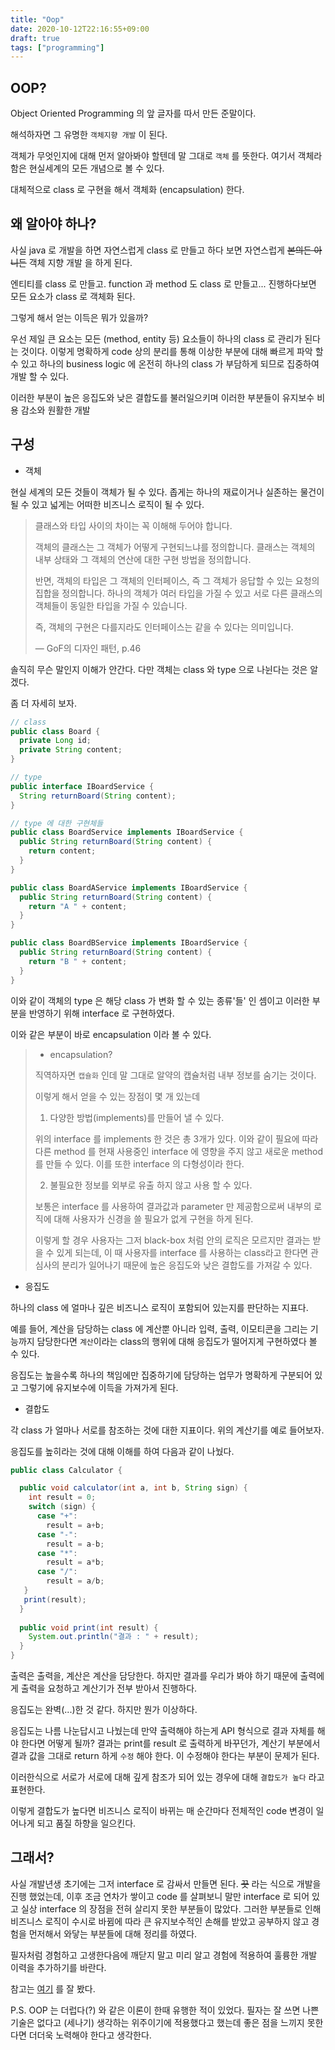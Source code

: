 ```yaml
---
title: "Oop"
date: 2020-10-12T22:16:55+09:00
draft: true
tags: ["programming"]
---
```


## OOP?

Object Oriented Programming 의 앞 글자를 따서 만든 준말이다.

해석하자면 그 유명한 `객체지향 개발` 이 된다.

객체가 무엇인지에 대해 먼저 알아봐야 할텐데 말 그대로 `객체` 를 뜻한다. 여기서 객체라 함은 현실세계의 모든 개념으로 볼 수 있다.

대체적으로 class 로 구현을 해서 객체화 (encapsulation) 한다.

## 왜 알아야 하나?

사실 java 로 개발을 하면 자연스럽게 class 로 만들고 하다 보면 자연스럽게 ~~본의든 아니든~~ 객체 지향 개발 을 하게 된다.

엔티티를 class 로 만들고. function 과 method 도 class 로 만들고... 진행하다보면 모든 요소가 class 로 객체화 된다.

그렇게 해서 얻는 이득은 뭐가 있을까?

우선 제일 큰 요소는 모든 (method, entity 등) 요소들이 하나의 class 로 관리가 된다는 것이다. 이렇게 명확하게 code 상의 분리를 통해
이상한 부분에 대해 빠르게 파악 할 수 있고 하나의 business logic 에 온전히 하나의 class 가 부담하게 되므로 집중하여 개발 할 수 있다.

이러한 부분이 높은 응집도와 낮은 결합도를 불러일으키며 이러한 부분들이 유지보수 비용 감소와 원활한 개발 

## 구성

- 객체

현실 세계의 모든 것들이 객체가 될 수 있다. 좁게는 하나의 재료이거나 실존하는 물건이 될 수 있고 넓게는 어떠한 비즈니스 로직이 될 수 있다.

>클래스와 타입 사이의 차이는 꼭 이해해 두어야 합니다. 
>
>객체의 클래스는 그 객체가 어떻게 구현되느냐를 정의합니다. 
>클래스는 객체의 내부 상태와 그 객체의 연산에 대한 구현 방법을 정의합니다. 
>
>반면, 객체의 타입은 그 객체의 인터페이스, 즉 그 객체가 응답할 수 있는 요청의 집합을 정의합니다. 
>하나의 객체가 여러 타입을 가질 수 있고 서로 다른 클래스의 객체들이 동일한 타입을 가질 수 있습니다. 
>
>즉, 객체의 구현은 다를지라도 인터페이스는 같을 수 있다는 의미입니다.
>
> — GoF의 디자인 패턴, p.46

솔직히 무슨 말인지 이해가 안간다. 다만 객체는 class 와 type 으로 나뉜다는 것은 알겠다.

좀 더 자세히 보자.

```java
// class
public class Board {
  private Long id;
  private String content;
}

// type
public interface IBoardService {
  String returnBoard(String content);
}

// type 에 대한 구현체들
public class BoardService implements IBoardService {
  public String returnBoard(String content) {
    return content;
  }
}

public class BoardAService implements IBoardService {
  public String returnBoard(String content) {
    return "A " + content;
  }
}

public class BoardBService implements IBoardService {
  public String returnBoard(String content) {
    return "B " + content;
  }
}
```

이와 같이 객체의 type 은 해당 class 가 변화 할 수 있는 종류'들' 인 셈이고 이러한 부분을 반영하기 위해 interface 로 구현하였다.

이와 같은 부분이 바로 encapsulation 이라 볼 수 있다.

> - encapsulation?
>
>직역하자면 `캡슐화` 인데 말 그대로 알약의 캡슐처럼 내부 정보를 숨기는 것이다.
>
>이렇게 해서 얻을 수 있는 장점이 몇 개 있는데
>
>1. 다양한 방법(implements)를 만들어 낼 수 있다.
>
>위의 interface 를 implements 한 것은 총 3개가 있다. 이와 같이 필요에 따라 다른 method 를 현재 사용중인 interface 에
>영향을 주지 않고 새로운 method 를 만들 수 있다. 이를 또한 interface 의 다형성이라 한다.
>
>2. 불필요한 정보를 외부로 유출 하지 않고 사용 할 수 있다.
>
>보통은 interface 를 사용하여 결과값과 parameter 만 제공함으로써 내부의 로직에 대해 사용자가 신경을 쓸 필요가 없게 구현을 하게 된다.
>
>이렇게 할 경우 사용자는 그저 black-box 처럼 안의 로직은 모르지만 결과는 받을 수 있게 되는데, 이 때 사용자를 interface 를 사용하는 class라고 한다면
>관심사의 분리가 일어나기 때문에 높은 응집도와 낮은 결합도를 가져갈 수 있다.

- 응집도

하나의 class 에 얼마나 깊은 비즈니스 로직이 포함되어 있는지를 판단하는 지표다.

예를 들어, 계산을 담당하는 class 에 계산뿐 아니라 입력, 출력, 이모티콘을 그리는 기능까지 담당한다면 `계산`이라는 class의 행위에 대해
응집도가 떨어지게 구현하였다 볼 수 있다.

응집도는 높을수록 하나의 책임에만 집중하기에 담당하는 업무가 명확하게 구분되어 있고 그렇기에 유지보수에 이득을 가져가게 된다.

- 결합도

각 class 가 얼마나 서로를 참조하는 것에 대한 지표이다. 위의 계산기를 예로 들어보자.

응집도를 높히라는 것에 대해 이해를 하여 다음과 같이 나눴다.

```java
public class Calculator {

  public void calculator(int a, int b, String sign) {
    int result = 0;
    switch (sign) {
      case "+":
        result = a+b;
      case "-":
        result = a-b;
      case "*":
        result = a*b;
      case "/":
        result = a/b;
   }
   print(result);
  }
  
  public void print(int result) {
    System.out.println("결과 : " + result);
  }
}
```

출력은 출력을, 계산은 계산을 담당한다. 하지만 결과를 우리가 봐야 하기 때문에 출력에게 출력을 요청하고 계산기가 전부 받아서 진행하다.

응집도는 완벽(...)한 것 같다. 하지만 뭔가 이상하다.

응집도는 나름 나눈답시고 나눴는데 만약 출력해야 하는게 API 형식으로 결과 자체를 해야 한다면 어떻게 될까? 결과는 print를 result 로 출력하게 바꾸던가, 계산기 부분에서 결과 값을
그대로 return 하게 `수정` 해야 한다. 이 수정해야 한다는 부분이 문제가 된다.

이러한식으로 서로가 서로에 대해 깊게 참조가 되어 있는 경우에 대해 `결합도가 높다` 라고 표현한다.

이렇게 결합도가 높다면 비즈니스 로직이 바뀌는 매 순간마다 전체적인 code 변경이 일어나게 되고 품질 하향을 일으킨다.


## 그래서?

사실 개발년생 초기에는 그저 interface 로 감싸서 만들면 된다. ~~끗~~ 라는 식으로 개발을 진행 했었는데, 이후 조금 연차가 쌓이고 code 를 살펴보니
말만 interface 로 되어 있고 실상 interface 의 장점을 전혀 살리지 못한 부분들이 많았다. 그러한 부분들로 인해 비즈니스 로직이 수시로 바뀜에 따라 큰 유지보수적인 손해를 받았고
공부하지 않고 경험을 먼저해서 와닿는 부분들에 대해 정리를 하였다.

필자처럼 경험하고 고생한다음에 깨닫지 말고 미리 알고 경험에 적용하여 훌륭한 개발 이력을 추가하기를 바란다.

참고는 [여기](https://woowabros.github.io/study/2016/07/07/think_object_oriented.html) 를 잘 봤다.

P.S. OOP 는 더럽다(?) 와 같은 이론이 한때 유행한 적이 있었다. 필자는 잘 쓰면 나쁜 기술은 없다고 (세나기) 생각하는 위주이기에
적용했다고 했는데 좋은 점을 느끼지 못한다면 더더욱 노력해야 한다고 생각한다.